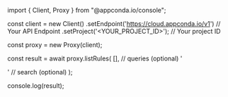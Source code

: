import { Client, Proxy } from "@appconda.io/console";

const client = new Client()
    .setEndpoint('https://cloud.appconda.io/v1') // Your API Endpoint
    .setProject('<YOUR_PROJECT_ID>'); // Your project ID

const proxy = new Proxy(client);

const result = await proxy.listRules(
    [], // queries (optional)
    '<SEARCH>' // search (optional)
);

console.log(result);
